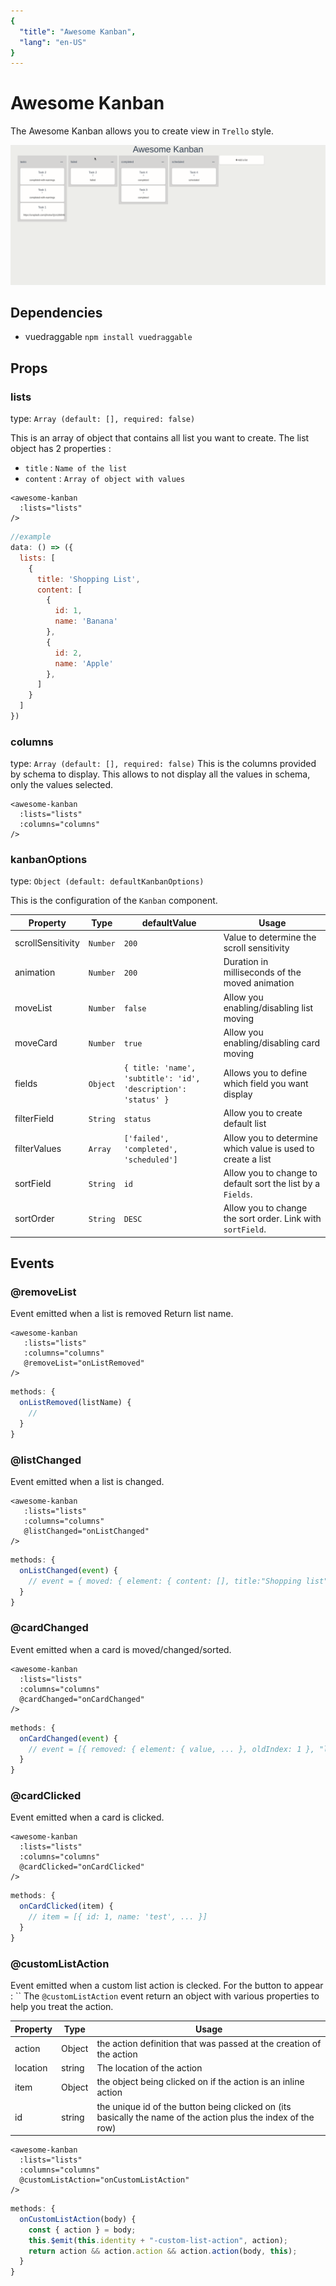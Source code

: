 ```yaml
---
{
  "title": "Awesome Kanban",
  "lang": "en-US"
}
---
```


# Awesome Kanban

The Awesome Kanban allows you to create view in `Trello` style.

![Demo Gif](./awesomekanban-demo.gif)

## Dependencies

* vuedraggable `npm install vuedraggable`

## Props
### lists
type: `Array (default: [], required: false)`

This is an array of object that contains all list you want to create.
The list object has 2 properties :
* `title` : `Name of the list`
* `content` : `Array of object with values`

```vue
<awesome-kanban
  :lists="lists"
/>
```

```js
//example
data: () => ({
  lists: [
    {
      title: 'Shopping List',
      content: [
        {
          id: 1,
          name: 'Banana'
        },
        {
          id: 2,
          name: 'Apple'
        },
      ]
    }
  ]
})
```

### columns
type: `Array (default: [], required: false)`
This is the columns provided by schema to display.
This allows to not display all the values in schema, only the values selected.

```vue
<awesome-kanban
  :lists="lists"
  :columns="columns"
/>
```

### kanbanOptions
type: `Object (default: defaultKanbanOptions)`

This is the configuration of the `Kanban` component.

| Property   |     Type      |     defaultValue      |     Usage      |
|------------|---------------|-----------------------|----------------|
| scrollSensitivity | `Number` | `200` | Value to determine the scroll sensitivity |
| animation | `Number` | `200` | Duration in milliseconds of the moved animation |
| moveList | `Number` | `false` | Allow you enabling/disabling list moving |
| moveCard | `Number` | `true` | Allow you enabling/disabling card moving |
| fields | `Object` | `{ title: 'name', 'subtitle': 'id', 'description': 'status' }` | Allows you to define which field you want display |
| filterField | `String` | `status` | Allow you to create default list |
| filterValues | `Array` | `['failed', 'completed', 'scheduled']` | Allow you to determine which value is used to create a list |
| sortField | `String` | `id` | Allow you to change to default sort the list by a `Fields`. |
| sortOrder | `String` | `DESC` | Allow you to change the sort order. Link with `sortField`. |

## Events
### @removeList
Event emitted when a list is removed
Return list name.
```vue
<awesome-kanban
   :lists="lists"
   :columns="columns"
   @removeList="onListRemoved"
/>
```
```js
methods: {
  onListRemoved(listName) {
    //
  }
}
```
### @listChanged
Event emitted when a list is changed.
```vue
<awesome-kanban
   :lists="lists"
   :columns="columns"
   @listChanged="onListChanged"
/>
```
```js
methods: {
  onListChanged(event) {
    // event = { moved: { element: { content: [], title:"Shopping list" }, newIndex: 3, oldIndex: 2} }
  }
}
```
### @cardChanged
Event emitted when a card is moved/changed/sorted.
```vue
<awesome-kanban
  :lists="lists"
  :columns="columns"
  @cardChanged="onCardChanged"
/>
```
```js
methods: {
  onCardChanged(event) {
    // event = [{ removed: { element: { value, ... }, oldIndex: 1 }, "list_name"]
  }
}
```
### @cardClicked
Event emitted when a card is clicked.
```vue
<awesome-kanban
  :lists="lists"
  :columns="columns"
  @cardClicked="onCardClicked"
/>
```
```js
methods: {
  onCardClicked(item) {
    // item = [{ id: 1, name: 'test', ... }]
  }
}
```
### @customListAction
Event emitted when a custom list action is clecked.
For the button to appear :
``
The `@customListAction` event return an object with various properties to help you treat the action.

| Property   |     Type      |     Usage      |
|----------|---------------|---------------|
| action | Object | the action definition that was passed at the creation of the action |
| location | string | The location of the action |
| item | Object | the object being clicked on if the action is an inline action |
| id | string | the unique id of the button being clicked on (its basically the name of the action plus the index of the row) |

```vue
<awesome-kanban
  :lists="lists"
  :columns="columns"
  @customListAction="onCustomListAction"
/>
```
```js
methods: {
  onCustomListAction(body) {
    const { action } = body;
    this.$emit(this.identity + "-custom-list-action", action);
    return action && action.action && action.action(body, this);
  }
}
````
